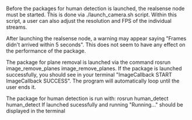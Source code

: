 Before the packages for human detection is launched, the realsense node must be started. This is done via ./launch_camera.sh script. Within this script, a user
can also adjust the resolution and FPS of the individual streams. 

After launching the realsense node, a warning may appear saying "Frames didn't arrived within 5 seconds". This does not seem to have any effect on the performance of the package.

The package for plane removal is launched via the command rosrun image_remove_planes image_remove_planes.
If the package is launched successfully, you should see in your terminal "ImageCallback START ImageCallback SUCCESS". The program will automatically loop until the user ends it. 

The package for human detection is run with: 
rosrun human_detect human_detect
If launched sucessfully and running "Running..." should be displayed in the terminal

